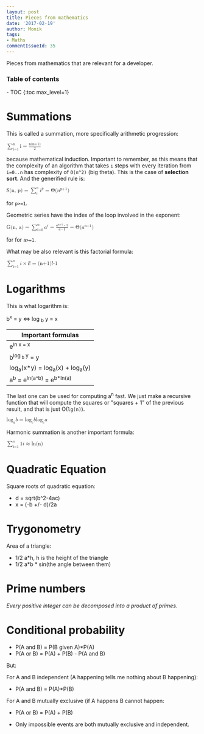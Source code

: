 ```yaml
---
layout: post
title: Pieces from mathematics
date: '2017-02-19'
author: Monik
tags:
- Maths
commentIssueId: 35
---
```

<div class="bg-info panel-body" markdown="1">
Pieces from mathematics that are relevant for a developer.
</div>

<h3>Table of contents</h3>
- TOC
{:toc max_level=1}

<!-- http://docs.mathjax.org/en/latest/start.html -->

# Summations

This is called a summation, more specifically arithmetic progression:

<math xmlns="http://www.w3.org/1998/Math/MathML">
    <munderover>
      <mo>&sum;</mo>
      <mn>i=1</mn>
      <mn>n</mn>
    </munderover>
    <mn>i</mn>
    <mo>=</mo>
    <mfrac><mi>n(n+1)</mi><mn>2</mn></mfrac>
</math>

because mathematical induction. Important to remember, as this means that the complexity of an algorithm that takes `i` steps with every iteration from `i=0..n` has complexity of `Θ(n^2)` (big theta). This is the case of **selection sort**. And the generified rule is:

<math xmlns="http://www.w3.org/1998/Math/MathML">
    <mi>S(n, p)</mi>
    <mo>=</mo>
    <munderover>
      <mo>&sum;</mo>
      <mi>i</mi>
      <mi>n</mi>
    </munderover>
    <msup>
      <mi>i</mi>
      <mi>p</mi>
    </msup>
    <mo>=</mo>
    <mi>Θ(</mi>
    <msup>
         <mi>n</mi>
         <mi>p+1</mi>
    </msup>
    <mi>)</mi>
</math>

for `p>=1`.

Geometric series have the index of the loop involved in the exponent:

<math xmlns="http://www.w3.org/1998/Math/MathML">
    <mi>G(n, a)</mi>
    <mo>=</mo>
    <munderover>
      <mo>&sum;</mo>
      <mi>i=0</mi>
      <mi>n</mi>
    </munderover>
    <msup>
      <mi>a</mi>
      <mi>i</mi>
    </msup>
    <mo>=</mo>
    <mfrac>
        <mrow>
            <msup>
              <mi>a</mi>
              <mi>n+1</mi>
            </msup>
            <mo>-</mo>
            <mn>1</mn>
        </mrow>
        <mrow>
            <mi>a</mi>
            <mo>-</mo>
            <mn>1</mn>
        </mrow>
    </mfrac>
    <mo>=</mo>
    <mi>Θ(</mi>
    <msup>
         <mi>a</mi>
         <mi>n+1</mi>
    </msup>
    <mi>)</mi>
</math>

for for `a>=1`.

What may be also relevant is this factorial formula:

<math xmlns="http://www.w3.org/1998/Math/MathML">
    <munderover>
      <mo>&sum;</mo>
      <mi>i=1</mi>
      <mi>n</mi>
    </munderover>
    <mi>i</mi>
    <mo>×</mo>
    <mi>i!</mi>
    <mo>=</mo>
    <mi>(n+1)!-1</mi>
</math>

# Logarithms

This is what logarithm is:

b<sup>x</sup> = y <=> log <sub>b</sub> y = x

| Important formulas                |
|-----------------------------------|
|e<sup>ln x</sub> = x               |
|b<sup>log<sub> b</sub> y</sup> = y |
|log<sub>a</sub>(x*y) = log<sub>a</sub>(x) + log<sub>a</sub>(y) |
|a<sup>b</sup> = e<sup>ln(a^b)</sup> = e<sup>b*ln(a)</sup> |

The last one can be used for computing a<sup>n</sup> fast. We just make a recursive function that will compute the squares or "squares + 1" of the previous result, and that is just O(`lg(n)`).

<math xmlns="http://www.w3.org/1998/Math/MathML">
    <msub>
        <mi>log</mi>
        <mi>a</mi>
    </msub>
    <mi>b</mi>
    <mo>=</mo>
    <frac>
        <mrow>
            <msub>
                <mi>log</mi>
                <mi>c</mi>
            </msub>
            <mi>b</mi>
        </mrow>
        <mrow>
            <msub>
                <mi>log</mi>
                <mi>c</mi>
            </msub>
            <mi>a</mi>
        </mrow>
    </frac>
</math>

Harmonic summation is another important formula:

<math xmlns="http://www.w3.org/1998/Math/MathML">
    <munderover>
      <mo>&sum;</mo>
      <mi>i=1</mi>
      <mi>n</mi>
    </munderover>
    <frac>
      <mn>1</mn>
      <mi>i</mi>
    </frac>
    <mo>≈</mo>
    <mi>ln(n)</mi>
</math>

# Quadratic Equation

Square roots of quadratic equation:

- d = sqrt(b^2-4ac)
- x = (-b +/- d)/2a

# Trygonometry

Area of a triangle:

- 1/2 a*h, h is the height of the triangle
- 1/2 a*b * sin(the angle between them)

# Prime numbers

_Every positive integer can be decomposed into a product of primes_.

# Conditional probability

- P(A and B) = P(B given A)*P(A)
- P(A or B) = P(A) + P(B) - P(A and B)

But:

For A and B independent (A happening tells me nothing about B happening):

- P(A and B) = P(A)*P(B)

For A and B mutually exclusive (if A happens B cannot happen:

- P(A or B) = P(A) + P(B)

* Only impossible events are both mutually exclusive and independent.
